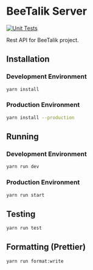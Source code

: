 # BeeTalik Server

[![Unit Tests](https://github.com/BeeTalik/beetalik-server/actions/workflows/unitTests.yml/badge.svg)](https://github.com/BeeTalik/beetalik-server/actions/workflows/unitTests.yml)

Rest API for BeeTalik project.

## Installation

### Development Environment

```bash
yarn install
```

### Production Environment

```bash
yarn install --production
```

## Running

### Development Environment

```bash
yarn run dev
```

### Production Environment

```bash
yarn run start
```

## Testing

```bash
yarn run test
```

## Formatting (Prettier)

```bash
yarn run format:write
```
